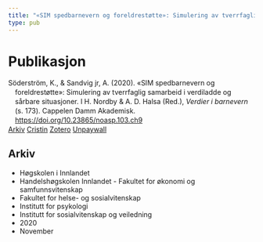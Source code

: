 ```yaml
---
title: "«SIM spedbarnevern og foreldrestøtte»: Simulering av tverrfaglig samarbeid i verdiladde og sårbare situasjoner"
type: pub
---
```

<h1>Publikasjon</h1>
<article id="csl-bib-container-EWNRCWI6" class="csl-bib-container">
  <div class="csl-bib-body" style="line-height: 1.35; padding-left: 1em; text-indent:-1em;">
  <div class="csl-entry">S&#xF6;derstr&#xF6;m, K., &amp; Sandvig jr, A. (2020). &#xAB;SIM spedbarnevern og foreldrest&#xF8;tte&#xBB;: Simulering av tverrfaglig samarbeid i verdiladde og s&#xE5;rbare situasjoner. I H. Nordby &amp; A. D. Halsa (Red.), <i>Verdier i barnevern</i> (s. 173). Cappelen Damm Akademisk. <a href="https://doi.org/10.23865/noasp.103.ch9">https://doi.org/10.23865/noasp.103.ch9</a></div>
</div>
  <div class="csl-bib-buttons">
    <a href="#taxonomy-article-EWNRCWI6" class="csl-bib-button">Arkiv</a>
    <a href="https://app.cristin.no/results/show.jsf?id=1846456" alt="Cristin URL" class="csl-bib-button">Cristin</a>
    <a href="http://zotero.org/groups/5022929/items/EWNRCWI6" alt="Zotero URL" class="csl-bib-button">Zotero</a>
    <a href="https://press.nordicopenaccess.no/index.php/noasp/catalog/view/103/498/3790-1" class="csl-bib-button">Unpaywall</a>
  </div>
  <div id="csl-bib-meta-container-EWNRCWI6"></div>
</article>
<div id="csl-bib-meta-EWNRCWI6" class="csl-bib-meta">
  <article id="taxonomy-article-EWNRCWI6" class="taxonomy-article">
    <h1>Arkiv</h1>
    <ul>
      <li>Høgskolen i Innlandet</li>
      <li>Handelshøgskolen Innlandet - Fakultet for økonomi og samfunnsvitenskap</li>
      <li>Fakultet for helse- og sosialvitenskap</li>
      <li>Institutt for psykologi</li>
      <li>Institutt for sosialvitenskap og veiledning</li>
      <li>2020</li>
      <li>November</li>
    </ul>
  </article>
</div>
